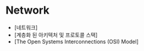 # Network

* \[네트워크\]
* \[계층화 된 아키텍처 및 프로토콜 스택\]
* \[The Open Systems Interconnections \(OSI\) Model\]

